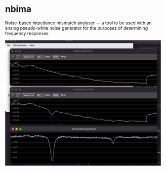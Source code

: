 # nbima
Noise-based impedance mismatch analyser — a tool to be used with an analog pseudo-white noise generator for the purposes of determining frequency responses

![screenshot](nbima.jpg)

